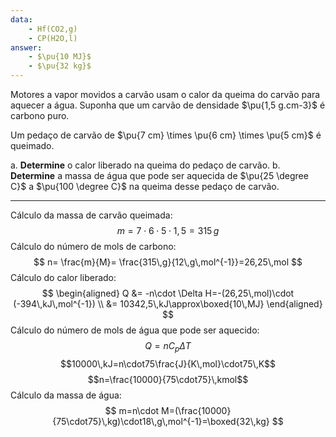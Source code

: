 ```yaml
---
data:
    - Hf(CO2,g)
    - CP(H2O,l)
answer:
    - $\pu{10 MJ}$
    - $\pu{32 kg}$
---
```



Motores a vapor movidos a carvão usam o calor da queima do carvão para aquecer a água. Suponha que um carvão de densidade $\pu{1,5 g.cm-3}$ é carbono puro.

Um pedaço de carvão de $\pu{7 cm} \times \pu{6 cm} \times \pu{5 cm}$ é queimado.

a. **Determine** o calor liberado na queima do pedaço de carvão.
b. **Determine** a massa de água que pode ser aquecida de $\pu{25 \degree C}$ a $\pu{100 \degree C}$ na queima desse pedaço de carvão.

---

Cálculo da massa de carvão queimada:
$$
    m=7\cdot6\cdot5\cdot1,5=315\,g
$$
Cálculo do número de mols de carbono:
$$
    n= \frac{m}{M}= \frac{315\,g}{12\,g\,mol^{-1}}=26,25\,mol
$$
Cálculo do calor liberado:
$$
\begin{aligned}
    Q &= -n\cdot \Delta H=-(26,25\,mol)\cdot (-394\,kJ\,mol^{-1}) \\
    &= 10342,5\,kJ\approx\boxed{10\,MJ}
\end{aligned}
$$
Cálculo do número de mols de água que pode ser aquecido:
$$
    Q=nC_{p}\Delta T
$$
$$10000\,kJ=n\cdot75\frac{J}{K\,mol}\cdot75\,K$$
$$n=\frac{10000}{75\cdot75}\,kmol$$
Cálculo da massa de água:
$$
    m=n\cdot M=(\frac{10000}{75\cdot75}\,kg)\cdot18\,g\,mol^{-1}=\boxed{32\,kg}
$$


